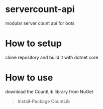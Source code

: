 # servercount-api
modular server count api for bots

# How to setup
clone repository and build it with dotnet core

# How to use
download the CountLib library from NuGet
> Install-Package CountLib

